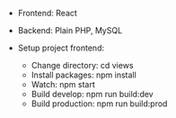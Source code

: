 - Frontend: React
- Backend: Plain PHP, MySQL

- Setup project frontend:
    - Change directory: cd views
    - Install packages: npm install
    - Watch: npm start
    - Build develop: npm run build:dev
    - Build production: npm run build:prod
